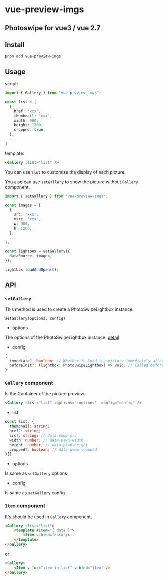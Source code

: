 # vue-preview-imgs

## Photoswipe for vue3 / vue 2.7

## Install

```
pnpm add vue-preview-imgs
```

## Usage

script:
```ts 
import { Gallery } from "vue-preview-imgs";

const list = [
  {
    href: 'xxx',
    thumbnail: 'xxx',
    width: 900,
    height: 1200,
    cropped: true,
  },
  ...
]
```

template:
```html
<Gallery :list="list" />
```

You can use `slot` to customize the display of each picture.

You also can use `setGallery` to show the picture without `Gallery` component.

```ts
import { setGallery } from "vue-preview-imgs";

const images = [
  {
    src: 'xxx',
    msrc: 'xxx',
    w: 900,
    h: 1200,
  },
  ...
];

const lightbox = setGallery({
  dataSource: images,
});

lightbox.loadAndOpen(0);
```

## API

### `setGallery`

This method is used to create a PhotoSwipeLightbox instance.

`setGallery(options, config)`

* options

The options of the PhotoSwipeLightbox instance. [detail](https://photoswipe.com/options/)

* config

```ts
{
  immediate?: boolean; // Whether to load the picture immediately after the instance is created
  beforeInit?: (lightbox: PhotoSwipeLightbox) => void; // Called before the instance is initialized. You can call `addFilter` `on`.. in this function
}
```

### `Gallery` component

Is the Container of the picture preview.

```html
<Gallery :list="list" :options=":options" :config="config" />
```

* list

```ts
const list: {
  thumbnail: string;
  href?: string;
  src?: string; // data-pswp-src
  width: number; // data-pswp-width
  height: number; // data-pswp-height
  cropped?: boolean; // data-pswp-cropped
}[]
```

* options

Is same as `setGallery` options

* config

Is same as `setGallery` config

### `Item` component

It's should be used in `Gallery` component.

```html
<Gallery :list="list">
    <template #item="{ data }">
        <Item v-bind="data"/>
    </template>
</Gallery>
```
or
```html
<Gallery>
    <Item v-for="item in list" v-bind="item" />
</Gallery>
```
